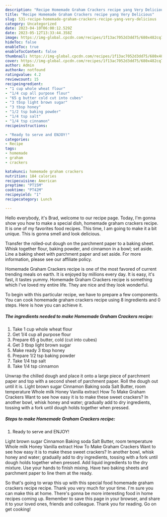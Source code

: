 ```yaml
---
description: "Recipe Homemade Graham Crackers recipe yang Very Delicious"
title: "Recipe Homemade Graham Crackers recipe yang Very Delicious"
slug: 531-recipe-homemade-graham-crackers-recipe-yang-very-delicious
category: Uncategorized
date: 2023-04-10T06:00:12.529Z
date: 2023-05-12T13:33:44.358Z
image: https://img-global.cpcdn.com/recipes/1f13ac7052d3dd75/680x482cq70/homemade-graham-crackers-recipe-recipe-main-photo.jpg
hideToc: false
enableToc: true
enableTocContent: false
thumbnail: https://img-global.cpcdn.com/recipes/1f13ac7052d3dd75/680x482cq70/homemade-graham-crackers-recipe-recipe-main-photo.jpg
cover: https://img-global.cpcdn.com/recipes/1f13ac7052d3dd75/680x482cq70/homemade-graham-crackers-recipe-recipe-main-photo.jpg
author: Admin
authorAv: notfound
ratingvalue: 4.2
reviewcount: 15
recipeingredient:
- "1 cup whole wheat flour"
- "1/4 cup all purpose flour"
- "65 g butter cold cut into cubes"
- "3 tbsp light brown sugar"
- "3 tbsp honey"
- "1/2 tsp baking powder"
- "1/4 tsp salt"
- "1/4 tsp cinnamon"
recipeinstructions:

- "Ready to serve and ENJOY!"
categories:
- Recipe
tags:
- homemade
- graham
- crackers

katakunci: homemade graham crackers 
nutrition: 184 calories
recipecuisine: American
preptime: "PT15M"
cooktime: "PT42M"
recipeyield: "1"
recipecategory: Lunch

---
```



Hello everybody, it's Brad, welcome to our recipe page. Today, I'm gonna show you how to make a special dish, homemade graham crackers recipe. It is one of my favorites food recipes. This time, I am going to make it a bit unique. This is gonna smell and look delicious.

Transfer the rolled-out dough on the parchment paper to a baking sheet. Whisk together flour, baking powder, and cinnamon in a bowl; set aside. Line a baking sheet with parchment paper and set aside. For more information, please see our affiliate policy.

Homemade Graham Crackers recipe is one of the most favored of current trending meals on earth. It is enjoyed by millions every day. It is easy, it's fast, it tastes yummy. Homemade Graham Crackers recipe is something which I've loved my entire life. They are nice and they look wonderful.


To begin with this particular recipe, we have to prepare a few components. You can cook homemade graham crackers recipe using 8 ingredients and 0 steps. Here is how you can achieve it.

<!--inarticleads1-->

##### The ingredients needed to make Homemade Graham Crackers recipe:

1. Take 1 cup whole wheat flour
1. Get 1/4 cup all purpose flour
1. Prepare 65 g butter, cold (cut into cubes)
1. Get 3 tbsp light brown sugar
1. Make ready 3 tbsp honey
1. Prepare 1/2 tsp baking powder
1. Take 1/4 tsp salt
1. Take 1/4 tsp cinnamon


Unwrap the chilled dough and place it onto a large piece of parchment paper and top with a second sheet of parchment paper. Roll the dough out until it is. Light brown sugar Cinnamon Baking soda Salt Butter, room temperature Whole milk Honey Vanilla extract How To Make Graham Crackers Want to see how easy it is to make these sweet crackers? In another bowl, whisk honey and water; gradually add to dry ingredients, tossing with a fork until dough holds together when pressed. 

<!--inarticleads2-->

##### Steps to make Homemade Graham Crackers recipe:


1. Ready to serve and ENJOY!

Light brown sugar Cinnamon Baking soda Salt Butter, room temperature Whole milk Honey Vanilla extract How To Make Graham Crackers Want to see how easy it is to make these sweet crackers? In another bowl, whisk honey and water; gradually add to dry ingredients, tossing with a fork until dough holds together when pressed. Add liquid ingredients to the dry mixture. Use your hands to finish mixing. Have two baking sheets and parchment paper to line them at the ready. 

So that's going to wrap this up with this special food homemade graham crackers recipe recipe. Thank you very much for your time. I'm sure you can make this at home. There's gonna be more interesting food in home recipes coming up. Remember to save this page in your browser, and share it to your loved ones, friends and colleague. Thank you for reading. Go on get cooking!
